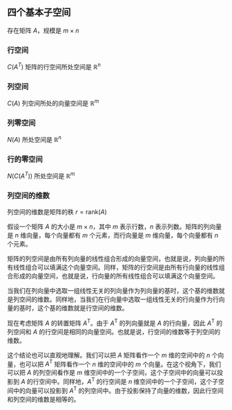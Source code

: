 ## 四个基本子空间
存在矩阵 $A$，规模是 $m\times n$

### 行空间
$C(A^T)$
矩阵的行空间所处空间是 $\mathbb{R}^n$

### 列空间
$C(A)$
列空间所处的向量空间是 $\mathbb{R}^m$

### 列零空间
$N(A)$
所处空间是 $\mathbb{R}^n$

### 行的零空间
$N(C(A^T))$
所处空间是 $\mathbb{R}^m$

### 列空间的维数

列空间的维数是矩阵的秩 $r=\mathrm{rank}(A)$

假设一个矩阵 $A$ 的大小是 $m\times n$，其中 $m$ 表示行数，$n$ 表示列数。矩阵的列向量是 $n$ 维向量，每个向量都有 $m$ 个元素，而行向量是 $m$ 维向量，每个向量都有 $n$ 个元素。

矩阵的列空间是由所有列向量的线性组合形成的向量空间，也就是说，列向量的所有线性组合可以填满这个向量空间。同样，矩阵的行空间是由所有行向量的线性组合形成的向量空间，也就是说，行向量的所有线性组合可以填满这个向量空间。

当我们在列向量中选取一组线性无关的列向量作为列向量的基时，这个基的维数就是列空间的维数。同样地，当我们在行向量中选取一组线性无关的行向量作为行向量的基时，这个基的维数就是行空间的维数。

现在考虑矩阵 $A$ 的转置矩阵 $A^\mathrm{T}$。由于 $A^\mathrm{T}$ 的列向量就是 $A$ 的行向量，因此 $A^\mathrm{T}$ 的列空间和 $A$ 的行空间是相同的向量空间。也就是说，行空间的维数等于列空间的维数。

这个结论也可以直观地理解。我们可以把 $A$ 矩阵看作一个 $m$ 维的空间中的 $n$ 个向量，也可以把 $A^\mathrm{T}$ 矩阵看作一个 $n$ 维的空间中的 $m$ 个向量。在这个视角下，我们可以把 $A$ 的列空间看作是 $m$ 维空间中的一个子空间，这个子空间中的向量可以投影到 $A$ 的行空间中。同样地，$A^\mathrm{T}$ 的行空间是 $n$ 维空间中的一个子空间，这个子空间中的向量可以投影到 $A^\mathrm{T}$ 的列空间中。由于投影保持了向量的维数，因此行空间和列空间的维数是相等的。